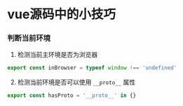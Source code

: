 # vue源码中的小技巧
### 判断当前环境
1. 检测当前主环境是否为浏览器
```js
export const inBrowser = typeof window !== 'undefined'
```
2. 检测当前环境是否可以使用 `__proto__` 属性
```js
export const hasProto = '__proto__' in {}
```

